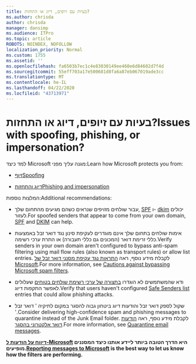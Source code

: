 ```yaml
---
title: בעיות עם זיופים, דיוג או התחזות?
ms.author: chrisda
author: chrisda
manager: dansimp
ms.audience: ITPro
ms.topic: article
ROBOTS: NOINDEX, NOFOLLOW
localization_priority: Normal
ms.custom: 1755
ms.assetid: ''
ms.openlocfilehash: fa6503b7ec1c4e83030149ee460e6d84602d7f4d
ms.sourcegitcommit: 55eff703a17e500681d8fa6a87eb067019ade3cc
ms.translationtype: MT
ms.contentlocale: he-IL
ms.lasthandoff: 04/22/2020
ms.locfileid: "43713971"
---
```

# <a name="issues-with-spoofing-phishing-or-impersonation"></a><span data-ttu-id="f7bdd-102">בעיות עם זיופים, דיוג או התחזות?</span><span class="sxs-lookup"><span data-stu-id="f7bdd-102">Issues with spoofing, phishing, or impersonation?</span></span>

<span data-ttu-id="f7bdd-103">למד כיצד Microsoft מגנה עליך מפני:</span><span class="sxs-lookup"><span data-stu-id="f7bdd-103">Learn how Microsoft protects you from:</span></span>

- [<span data-ttu-id="f7bdd-104">זיוף</span><span class="sxs-lookup"><span data-stu-id="f7bdd-104">Spoofing</span></span>](https://docs.microsoft.com/office365/securitycompliance/anti-spoofing-protection)

- [<span data-ttu-id="f7bdd-105">דיוג והתחזות</span><span class="sxs-lookup"><span data-stu-id="f7bdd-105">Phishing and impersonation</span></span>](https://docs.microsoft.com/office365/securitycompliance/atp-anti-phishing)

<span data-ttu-id="f7bdd-106">המלצות נוספות:</span><span class="sxs-lookup"><span data-stu-id="f7bdd-106">Additional recommendations:</span></span>

- <span data-ttu-id="f7bdd-107">עבור שולחים מזויפים שנראים כשהם מגיעים מהתחום שלך, [SPF](https://docs.microsoft.com/office365/securitycompliance/set-up-spf-in-office-365-to-help-prevent-spoofing) ו- [dkim](https://docs.microsoft.com/office365/securitycompliance/use-dkim-to-validate-outbound-email) יכולים לעזור.</span><span class="sxs-lookup"><span data-stu-id="f7bdd-107">For spoofed senders that appear to come from your own domain, [SPF](https://docs.microsoft.com/office365/securitycompliance/set-up-spf-in-office-365-to-help-prevent-spoofing) and [DKIM](https://docs.microsoft.com/office365/securitycompliance/use-dkim-to-validate-outbound-email) can help.</span></span>

- <span data-ttu-id="f7bdd-108">אימות שולחים בתחום שלך אינם מוגדרים לעקיפת סינון נגד דואר זבל באמצעות כללי זרימת דואר (המכונים גם כללי תעבורה) או התרת ערכי רשימה.</span><span class="sxs-lookup"><span data-stu-id="f7bdd-108">Verify senders in your own domain aren't configured to bypass anti-spam filtering using mail flow rules (also known as transport rules) or allow list entries.</span></span> <span data-ttu-id="f7bdd-109">לקבלת מידע נוסף, ראה [התראות נגד עקיפת מסנני דואר זבל של Microsoft](https://docs.microsoft.com/exchange/troubleshoot/antispam/cautions-against-bypassing-spam-filters).</span><span class="sxs-lookup"><span data-stu-id="f7bdd-109">For more information, see [Cautions against bypassing Microsoft spam filters](https://docs.microsoft.com/exchange/troubleshoot/antispam/cautions-against-bypassing-spam-filters).</span></span>

- <span data-ttu-id="f7bdd-110">ודא שהמשתמשים לא הוגדרו [בתצורה של ערכי רשימת שולחים בטוחים](https://support.office.com/article/BE1BAEA0-BEAB-4A30-B968-9004332336CE) שעלולים לאפשר התקפות דיוג.</span><span class="sxs-lookup"><span data-stu-id="f7bdd-110">Verify that users haven't configured [Safe Senders list](https://support.office.com/article/BE1BAEA0-BEAB-4A30-B968-9004332336CE) entries that could allow phishing attacks.</span></span>

- <span data-ttu-id="f7bdd-111">שקול לספק דואר זבל והודעות דיוג ביטחון גבוה להסגר במקום לתיקיה ' דואר זבל '.</span><span class="sxs-lookup"><span data-stu-id="f7bdd-111">Consider delivering high-confidence spam and phishing messages to quarantine instead of the Junk Email folder.</span></span> <span data-ttu-id="f7bdd-112">לקבלת מידע נוסף, ראה [הודעות דואר אלקטרוני בהסגר](https://docs.microsoft.com/office365/securitycompliance/quarantine-email-messages).</span><span class="sxs-lookup"><span data-stu-id="f7bdd-112">For more information, see [Quarantine email messages](https://docs.microsoft.com/office365/securitycompliance/quarantine-email-messages).</span></span>

<span data-ttu-id="f7bdd-113">**[דיווח על הודעות ל-Microsoft](https://support.office.com/article/b5caa9f1-cdf3-4443-af8c-ff724ea719d2) היא הדרך הטובה ביותר ליידע אותנו כיצד המסננים מופיעים.**</span><span class="sxs-lookup"><span data-stu-id="f7bdd-113">**[Reporting messages to Microsoft](https://support.office.com/article/b5caa9f1-cdf3-4443-af8c-ff724ea719d2) is the best way to let us know how the filters are performing.**</span></span>
